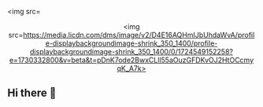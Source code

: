 <img src=<p align=center><img src=https://media.licdn.com/dms/image/v2/D4E16AQHmIJbUhdaWvA/profile-displaybackgroundimage-shrink_350_1400/profile-displaybackgroundimage-shrink_350_1400/0/1724549152258?e=1730332800&v=beta&t=pDnK7ode2BwxCLll55aOuzGFDKvOJ2HtOCcmyqK_A7k>

## Hi there 👋



<!--
**Gustavocoello/Gustavocoello** is a ✨ _special_ ✨ repository because its `README.md` (this file) appears on your GitHub profile.

Here are some ideas to get you started:

- 🔭 I’m currently working on ...
- 🌱 I’m currently learning ...
- 👯 I’m looking to collaborate on ...
- 🤔 I’m looking for help with ...
- 💬 Ask me about ...
- 📫 How to reach me: ...
- 😄 Pronouns: ...
- ⚡ Fun fact: ...
-->
